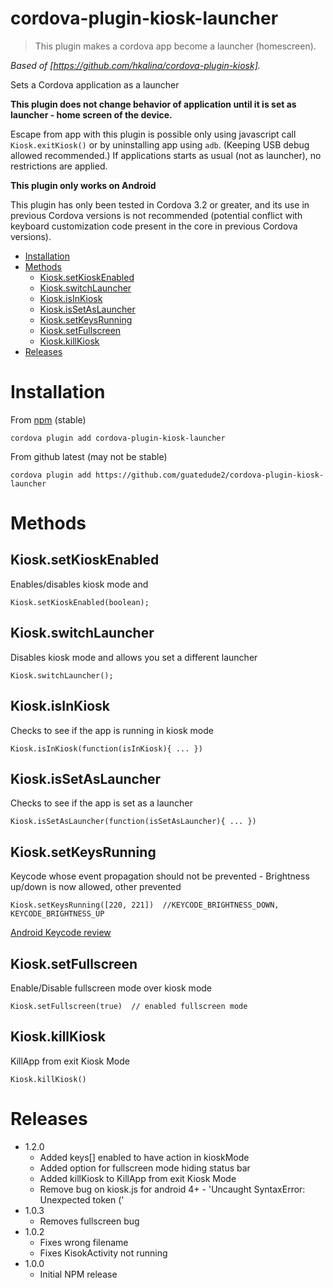 # cordova-plugin-kiosk-launcher

> This plugin makes a cordova app become a launcher (homescreen).

_Based of [https://github.com/hkalina/cordova-plugin-kiosk]._

Sets a Cordova application as a launcher

**This plugin does not change behavior of application until it is set as launcher - home screen of the device.**

Escape from app with this plugin is possible only using javascript call `Kiosk.exitKiosk()`
or by uninstalling app using `adb`. (Keeping USB debug allowed recommended.)
If applications starts as usual (not as launcher), no restrictions are applied.

**This plugin only works on Android**


This plugin has only been tested in Cordova 3.2 or greater, and its use in previous Cordova versions is not recommended (potential conflict with keyboard customization code present in the core in previous Cordova versions).

- [Installation](#installation)
- [Methods](#methods)
    - [Kiosk.setKioskEnabled](#kioskSetKioskEnabled)
    - [Kiosk.switchLauncher](#kioskSwitchLauncher)
    - [Kiosk.isInKiosk](#kioskIsInKiosk)
    - [Kiosk.isSetAsLauncher](#kioskIsSetAsLauncher)
    - [Kiosk.setKeysRunning](#kioskSetKeysRunning)
    - [Kiosk.setFullscreen](#kioskSetFullscreen)
    - [Kiosk.killKiosk](#kioskKillKiosk)
- [Releases](#releases)

# Installation

From [npm](https://www.npmjs.com/package/cordova-plugin-kiosk-launcher) (stable)

`cordova plugin add cordova-plugin-kiosk-launcher`

From github latest (may not be stable)

`cordova plugin add https://github.com/guatedude2/cordova-plugin-kiosk-launcher`


# Methods

## Kiosk.setKioskEnabled

Enables/disables kiosk mode and

    Kiosk.setKioskEnabled(boolean);


## Kiosk.switchLauncher

Disables kiosk mode and allows you set a different launcher

    Kiosk.switchLauncher();


## Kiosk.isInKiosk

Checks to see if the app is running in kiosk mode

    Kiosk.isInKiosk(function(isInKiosk){ ... })


## Kiosk.isSetAsLauncher

Checks to see if the app is set as a launcher

    Kiosk.isSetAsLauncher(function(isSetAsLauncher){ ... })


## Kiosk.setKeysRunning

Keycode whose event propagation should not be prevented - Brightness up/down is now allowed, other prevented

    Kiosk.setKeysRunning([220, 221])  //KEYCODE_BRIGHTNESS_DOWN, KEYCODE_BRIGHTNESS_UP

[Android Keycode review](https://developer.android.com/reference/android/view/KeyEvent#KEYCODE_0)


## Kiosk.setFullscreen

Enable/Disable fullscreen mode over kiosk mode

    Kiosk.setFullscreen(true)  // enabled fullscreen mode


## Kiosk.killKiosk

KillApp from exit Kiosk Mode

    Kiosk.killKiosk()

# Releases
- 1.2.0
    - Added keys[] enabled to have action in kioskMode
    - Added option for fullscreen mode hiding status bar
    - Added killKiosk to KillApp from exit Kiosk Mode
    - Remove bug on kiosk.js for android 4+ - 'Uncaught SyntaxError: Unexpected token ('
- 1.0.3
    - Removes fullscreen bug
- 1.0.2
    - Fixes wrong filename
    - Fixes KisokActivity not running
- 1.0.0
   - Initial NPM release